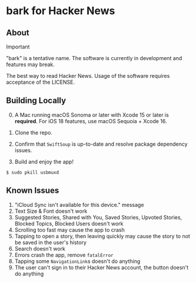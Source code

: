 # bark for Hacker News

## About

>[!IMPORTANT]
>"bark" is a tentative name. The software is currently in development and features may break.

The best way to read Hacker News. Usage of the software requires acceptance of the LICENSE.

## Building Locally

0. A Mac running macOS Sonoma or later with Xcode 15 or later is **required**. For iOS 18 features, use macOS Sequoia + Xcode 16.

1. Clone the repo.

2. Confirm that `SwiftSoup` is up-to-date and resolve package dependency issues.

3. Build and enjoy the app!


```
$ sudo pkill usbmuxd
```

## Known Issues

1. "iCloud Sync isn't available for this device." message
2. Text Size & Font doesn't work
3. Suggested Stories, Shared with You, Saved Stories, Upvoted Stories, Blocked Topics, Blocked Users doesn't work
4. Scrolling too fast may cause the app to crash
5. Tapping to open a story, then leaving quickly may cause the story to not be saved in the user's history
6. Search doesn't work
7. Errors crash the app, remove `fatalError`
8. Tapping some `NavigationLink`s doesn't do anything
9. The user can't sign in to their Hacker News account, the button doesn't do anything
